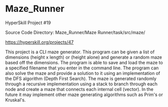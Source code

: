 # Maze_Runner
HyperSkill Project #19

Source Code Directory:
Maze_Runner/Maze Runner/task/src/maze/

https://hyperskill.org/projects/47

This project is a CLI maze generator. This program can be given a list of dimensions (height x length) or (height alone) and generate a random maze based off the dimensions. The program is able to save and load the maze to a specified filename that you enter in the command line. The program can also solve the maze and provide a solution to it using an implementation of the DFS algorithm (Depth First Search). The maze is generated randomly through a recursive implementation using a stack to branch through each node and create a maze that connects each internal cell (vector). In the future it may implement other maze generating algorithms such as Prim's or Kruskal's.
